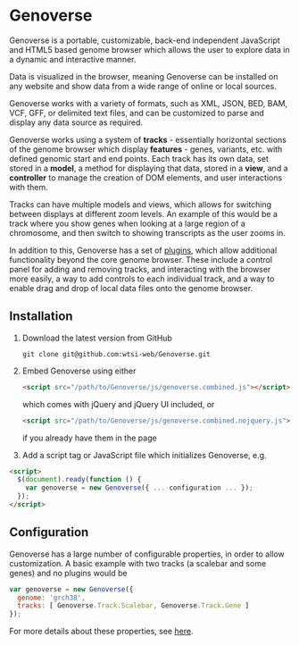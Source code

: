 # Genoverse

Genoverse is a portable, customizable, back-end independent JavaScript and HTML5 based genome browser which allows the user to explore data in a dynamic and interactive manner.

Data is visualized in the browser, meaning Genoverse can be installed on any website and show data from a wide range of online or local sources.

Genoverse works with a variety of formats, such as XML, JSON, BED, BAM, VCF, GFF, or delimited text files, and can be customized to parse and display any data source as required.

Genoverse works using a system of **tracks** - essentially horizontal sections of the genome browser which display **features** - genes, variants, etc. with defined genomic start and end points. Each track has its own data, set stored in a **model**, a method for displaying that data, stored in a **view**, and a **controller** to manage the creation of DOM elements, and user interactions with them. 

Tracks can have multiple models and views, which allows for switching between displays at different zoom levels. An example of this would be a track where you show genes when looking at a large region of a chromosome, and then switch to showing transcripts as the user zooms in.

In addition to this, Genoverse has a set of [plugins](docs/plugins.md), which allow additional functionality beyond the core genome browser. These include a control panel for adding and removing tracks, and interacting with the browser more easily, a way to add controls to each individual track, and a way to enable drag and drop of local data files onto the genome browser.

## Installation

1. Download the latest version from GitHub
    ```
    git clone git@github.com:wtsi-web/Genoverse.git
    ```

2. Embed Genoverse using either
    ```html
    <script src="/path/to/Genoverse/js/genoverse.combined.js"></script>
    ```
    
    which comes with jQuery and jQuery UI included, or 
    ```html
    <script src="/path/to/Genoverse/js/genoverse.combined.nojquery.js"></script>
    ```
    
    if you already have them in the page

3. Add a script tag or JavaScript file which initializes Genoverse, e.g.
  ```html
  <script>
    $(document).ready(function () {
      var genoverse = new Genoverse({ ... configuration ... });
    });
  </script>
  ```

## Configuration

Genoverse has a large number of configurable properties, in order to allow customization. A basic example with two tracks (a scalebar and some genes) and no plugins would be

```js
var genoverse = new Genoverse({ 
  genome: 'grch38', 
  tracks: [ Genoverse.Track.Scalebar, Genoverse.Track.Gene ] 
});
```

For more details about these properties, see [here](docs/configuration.md).

